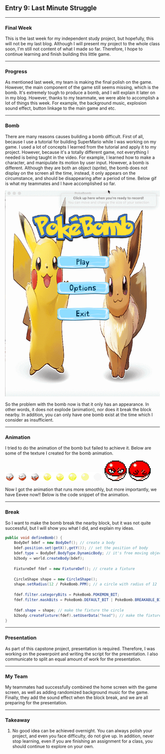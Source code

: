 
## Entry 9: Last Minute Struggle
---

### Final Week

This is the last week for my independent study project, but hopefully, this will not be my last blog. Although I will present my project to the whole class soon, I'm still not content of what I made so far. Therefore, I hope to continue learning and finish building this little game.

---

### Progress

As mentioned last week, my team is making the final polish on the game. However, the main component of the game still seems missing, which is the bomb. It's extremely tough to produce a bomb, and I will explain it later on in my blog. However, thanks to my teammate, we were able to accomplish a lot of things this week. For example, the background music, explosion sound effect, button linkage to the main game and etc.


---

### Bomb

There are many reasons causes building a bomb difficult. First of all, because I use a tutorial for building SuperMario while I was working on my game. I used a lot of concepts I learned from the tutorial and apply it to my project. However, because it's a totally different game, not everything I needed is being taught in the video. For example, I learned how to make a character, and manipulate its motion by user input. However, a bomb is different. Although they are both an object (sprite), the bomb does not display on the screen all the time, instead, it only appears on the circumstance, and should be disappearing after a period of time. Below gif is what my teammates and I have accomplished so far.

![product](../final/product.gif)

So the problem with the bomb now is that it only has an appearance. In other words, it does not explode (animation), nor does it break the block nearby. In addition, you can only have one bomb exist at the time which I consider as insufficient.

---
### Animation
I tried to do the animation of the bomb but failed to achieve it. Below are some of the texture I created for the bomb animation.

![bomb1](../final/voltorb.png)
![bomb2](../final/vol.png)

Now I got the animation that runs more smoothly, but more importantly, we have Eevee now!! Below is the code snippet of the animation.

---

### Break
So I want to make the bomb break the nearby block, but it was not quite successful, but I will show you what I did, and explain my ideas.

```java
public void defineBomb() {
    BodyDef bdef = new BodyDef(); // create a body
    bdef.position.set(getX(),getY()); // set the position of body
    bdef.type = BodyDef.BodyType.DynamicBody; // it's free moving object
    b2body = world.createBody(bdef);

    FixtureDef fdef = new FixtureDef(); // create a fixture

    CircleShape shape = new CircleShape(); 
    shape.setRadius(12 / PokeBomb.PPM); // a circle with radius of 12

    fdef.filter.categoryBits = PokeBomb.POKEMON_BIT;
    fdef.filter.maskBits = PokeBomb.DEFAULT_BIT | PokeBomb.BREAKABLE_BIT;

    fdef.shape = shape; // make the fixture the circle
    b2body.createFixture(fdef).setUserData("head"); // make the fixture move with body, and assign it to "head" in which will break the block
}


```

---

### Presentation

As part of this capstone project, presentation is required. Therefore, I was working on the powerpoint and writing the script for the presentation. I also communicate to split an equal amount of work for the presentation.

---

### My Team
My teammates had successfully combined the home screen with the game screen, as well as adding randomized background music for the game. Finally, they add the sound effect when the block break, and we are all preparing for the presentation.

---

### Takeaway
1. No good idea can be achieved overnight. You can always polish your project, and even you face difficulty, do not give up. In addition, never stop learning, even if you are finishing an assignment for a class, you should continue to explore on your own.















